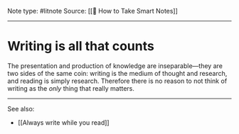 Note type: #litnote
Source: [[📖 How to Take Smart Notes]]

---
# Writing is all that counts
The presentation and production of knowledge are inseparable—they are two sides of the same coin: writing is the medium of thought and research, and reading is simply research. Therefore there is no reason to not think of writing as the *only* thing that really matters.

---
See also:
- [[Always write while you read]]